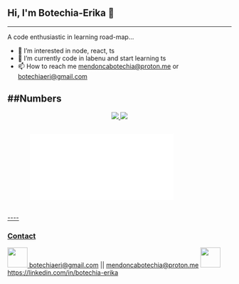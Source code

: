 <head>
<link rel="stylesheet" href="https://cdn.jsdelivr.net/gh/devicons/devicon@v2.15.1/devicon.min.css">
</head>


## Hi, I'm Botechia-Erika 🖖
----
A code enthusiastic in learning road-map...
- 👀 I’m interested in node, react, ts
- 🌱 I’m currently code in labenu and start learning ts
- 📫 How to reach me mendoncabotechia@proton.me or botechiaeri@gmail.com



##Numbers
----
<div align="center">
  <a href="https://github.com/botechia-erika">
  <img height="180em" src="https://github-readme-stats.vercel.app/api?username=botechia-erika&show_icons=true&theme=aura&include_all_commits=true&count_private=true"/>
  <img height="180em" src="https://github-readme-stats.vercel.app/api/top-langs/?username=botechia-erika&layout=compact&langs_count=7&theme=dark"/>
</div>


 <div style="display: flex; width: 80%; height: 150px; margin: 30px auto;"/>
  <img src="https://github.com/rafaballerini/rafaballerini/blob/output/github-contribution-grid-snake.svg" alt="hello" style="width: 80%; height: 100%; position: center center; object-fit: cover;"/>
</div>
 ----
<h3>Contact</h3>
    <img src="https://cdn.jsdelivr.net/gh/devicons/devicon/icons/google/google-original.svg" style="display: inline-block; width: 45px; height: 45px" />          </span><a href="mailto:botechiaeri@gmail.com">botechiaeri@gmail.com</a> || <a href="mailto:botechiaeri@gmail.com">mendoncabotechia@proton.me</a>
  <a href="https://www.linkedin.com/in/botechia-erika" target="_blank">
    <span><img src="https://cdn.jsdelivr.net/gh/devicons/devicon/icons/linkedin/linkedin-original.svg" style="display: inline-block; width: 45px; height: 45px" />         </span>https://linkedin.com/in/botechia-erika
  </a> 
           


</div>
